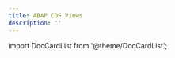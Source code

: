 ```yaml
---
title: ABAP CDS Views
description: ''
---
```


import DocCardList from '@theme/DocCardList';

<DocCardList />
